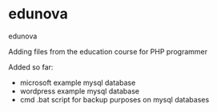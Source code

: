 # edunova
edunova


Adding files from the education course for PHP programmer 

Added so far:
- microsoft example mysql database
- wordpress example mysql database
- cmd .bat script for backup purposes on mysql databases
